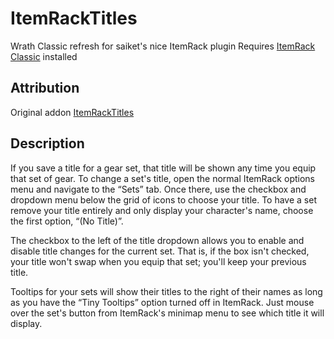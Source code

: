 # ItemRackTitles
Wrath Classic refresh for saiket's nice ItemRack plugin
Requires [ItemRack Classic](https://www.curseforge.com/wow/addons/itemrack-classic) installed

## Attribution
Original addon [ItemRackTitles](https://github.com/jabernat/wow-saiket/tree/9a13e6cda52ca0f59cd437a14d0e35cdf4fbf52d/ItemRackTitles)

## Description
If you save a title for a gear set, that title will be shown any time you equip that set of gear. To change a set's title, open the normal ItemRack options menu and navigate to the “Sets” tab. Once there, use the checkbox and dropdown menu below the grid of icons to choose your title. To have a set remove your title entirely and only display your character's name, choose the first option, “(No Title)”.

The checkbox to the left of the title dropdown allows you to enable and disable title changes for the current set. That is, if the box isn't checked, your title won't swap when you equip that set; you'll keep your previous title.

Tooltips for your sets will show their titles to the right of their names as long as you have the “Tiny Tooltips” option turned off in ItemRack. Just mouse over the set's button from ItemRack's minimap menu to see which title it will display.
